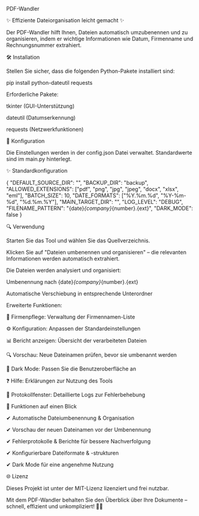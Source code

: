 PDF-Wandler

✨ Effiziente Dateiorganisation leicht gemacht ✨

Der PDF-Wandler hilft Ihnen, Dateien automatisch umzubenennen und zu organisieren, indem er wichtige Informationen wie Datum, Firmenname und Rechnungsnummer extrahiert.

🛠️ Installation

Stellen Sie sicher, dass die folgenden Python-Pakete installiert sind:

pip install python-dateutil requests

Erforderliche Pakete:

tkinter (GUI-Unterstützung)

dateutil (Datumserkennung)

requests (Netzwerkfunktionen)

🔧 Konfiguration

Die Einstellungen werden in der config.json Datei verwaltet. Standardwerte sind im main.py hinterlegt.

✨ Standardkonfiguration

{
    "DEFAULT_SOURCE_DIR": "",
    "BACKUP_DIR": "backup",
    "ALLOWED_EXTENSIONS": ["pdf", "png", "jpg", "jpeg", "docx", "xlsx", "eml"],
    "BATCH_SIZE": 10,
    "DATE_FORMATS": ["%Y.%m.%d", "%Y-%m-%d", "%d.%m.%Y"],
    "MAIN_TARGET_DIR": "",
    "LOG_LEVEL": "DEBUG",
    "FILENAME_PATTERN": "{date}_{company}_{number}.{ext}",
    "DARK_MODE": false
}

🔍 Verwendung

Starten Sie das Tool und wählen Sie das Quellverzeichnis.

Klicken Sie auf "Dateien umbenennen und organisieren" – die relevanten Informationen werden automatisch extrahiert.

Die Dateien werden analysiert und organisiert:

Umbenennung nach {date}_{company}_{number}.{ext}

Automatische Verschiebung in entsprechende Unterordner

Erweiterte Funktionen:

👥 Firmenpflege: Verwaltung der Firmennamen-Liste

⚙ Konfiguration: Anpassen der Standardeinstellungen

📊 Bericht anzeigen: Übersicht der verarbeiteten Dateien

🔍 Vorschau: Neue Dateinamen prüfen, bevor sie umbenannt werden

🎨 Dark Mode: Passen Sie die Benutzeroberfläche an

❓ Hilfe: Erklärungen zur Nutzung des Tools

📝 Protokollfenster: Detaillierte Logs zur Fehlerbehebung

🔄 Funktionen auf einen Blick

✔ Automatische Dateiumbenennung & Organisation

✔ Vorschau der neuen Dateinamen vor der Umbenennung

✔ Fehlerprotokolle & Berichte für bessere Nachverfolgung

✔ Konfigurierbare Dateiformate & -strukturen

✔ Dark Mode für eine angenehme Nutzung

🌐 Lizenz

Dieses Projekt ist unter der MIT-Lizenz lizenziert und frei nutzbar.

Mit dem PDF-Wandler behalten Sie den Überblick über Ihre Dokumente – schnell, effizient und unkompliziert! 📂✨